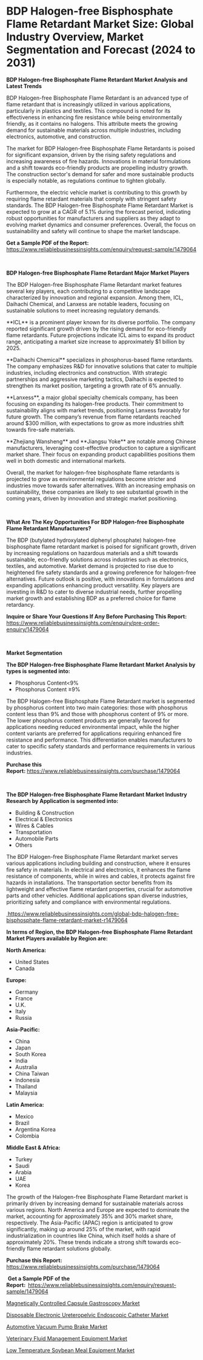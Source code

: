 <p><h1>BDP Halogen-free Bisphosphate Flame Retardant Market Size: Global Industry Overview, Market Segmentation and Forecast (2024 to 2031)</h1></p><p><strong>BDP Halogen-free Bisphosphate Flame Retardant Market Analysis and Latest Trends</strong></p>
<p><p>BDP Halogen-free Bisphosphate Flame Retardant is an advanced type of flame retardant that is increasingly utilized in various applications, particularly in plastics and textiles. This compound is noted for its effectiveness in enhancing fire resistance while being environmentally friendly, as it contains no halogens. This attribute meets the growing demand for sustainable materials across multiple industries, including electronics, automotive, and construction.</p><p>The market for BDP Halogen-free Bisphosphate Flame Retardants is poised for significant expansion, driven by the rising safety regulations and increasing awareness of fire hazards. Innovations in material formulations and a shift towards eco-friendly products are propelling industry growth. The construction sector's demand for safer and more sustainable products is especially notable, as regulations continue to tighten globally. </p><p>Furthermore, the electric vehicle market is contributing to this growth by requiring flame retardant materials that comply with stringent safety standards. The BDP Halogen-free Bisphosphate Flame Retardant Market is expected to grow at a CAGR of 5.1% during the forecast period, indicating robust opportunities for manufacturers and suppliers as they adapt to evolving market dynamics and consumer preferences. Overall, the focus on sustainability and safety will continue to shape the market landscape.</p></p>
<p><strong>Get a Sample PDF of the Report:&nbsp;</strong> <a href="https://www.reliablebusinessinsights.com/enquiry/request-sample/1479064?utm_campaign=62&utm_medium=2&utm_source=Github&utm_content=ia&utm_term=09122024&utm_id=bdp-halogen-free-bisphosphate-flame-retardant">https://www.reliablebusinessinsights.com/enquiry/request-sample/1479064</a></p>
<p>&nbsp;</p>
<p><strong>BDP Halogen-free Bisphosphate Flame Retardant Major Market Players</strong></p>
<p><p>The BDP Halogen-free Bisphosphate Flame Retardant market features several key players, each contributing to a competitive landscape characterized by innovation and regional expansion. Among them, ICL, Daihachi Chemical, and Lanxess are notable leaders, focusing on sustainable solutions to meet increasing regulatory demands.</p><p>**ICL** is a prominent player known for its diverse portfolio. The company reported significant growth driven by the rising demand for eco-friendly flame retardants. Future projections indicate ICL aims to expand its product range, anticipating a market size increase to approximately $1 billion by 2025.</p><p>**Daihachi Chemical** specializes in phosphorus-based flame retardants. The company emphasizes R&D for innovative solutions that cater to multiple industries, including electronics and construction. With strategic partnerships and aggressive marketing tactics, Daihachi is expected to strengthen its market position, targeting a growth rate of 6% annually.</p><p>**Lanxess**, a major global specialty chemicals company, has been focusing on expanding its halogen-free products. Their commitment to sustainability aligns with market trends, positioning Lanxess favorably for future growth. The company’s revenue from flame retardants reached around $300 million, with expectations to grow as more industries shift towards fire-safe materials.</p><p>**Zhejiang Wansheng** and **Jiangsu Yoke** are notable among Chinese manufacturers, leveraging cost-effective production to capture a significant market share. Their focus on expanding product capabilities positions them well in both domestic and international markets.</p><p>Overall, the market for halogen-free bisphosphate flame retardants is projected to grow as environmental regulations become stricter and industries move towards safer alternatives. With an increasing emphasis on sustainability, these companies are likely to see substantial growth in the coming years, driven by innovation and strategic market positioning.</p></p>
<p>&nbsp;</p>
<p><strong>What Are The Key Opportunities For BDP Halogen-free Bisphosphate Flame Retardant Manufacturers?</strong></p>
<p><p>The BDP (butylated hydroxylated diphenyl phosphate) halogen-free bisphosphate flame retardant market is poised for significant growth, driven by increasing regulations on hazardous materials and a shift towards sustainable, eco-friendly solutions across industries such as electronics, textiles, and automotive. Market demand is projected to rise due to heightened fire safety standards and a growing preference for halogen-free alternatives. Future outlook is positive, with innovations in formulations and expanding applications enhancing product versatility. Key players are investing in R&D to cater to diverse industrial needs, further propelling market growth and establishing BDP as a preferred choice for flame retardancy.</p></p>
<p><strong>Inquire or Share Your Questions If Any Before Purchasing This Report:</strong> <a href="https://www.reliablebusinessinsights.com/enquiry/pre-order-enquiry/1479064?utm_campaign=62&utm_medium=2&utm_source=Github&utm_content=ia&utm_term=09122024&utm_id=bdp-halogen-free-bisphosphate-flame-retardant">https://www.reliablebusinessinsights.com/enquiry/pre-order-enquiry/1479064</a></p>
<p>&nbsp;</p>
<p><strong>Market Segmentation</strong></p>
<p><strong>The BDP Halogen-free Bisphosphate Flame Retardant Market Analysis by types is segmented into:</strong></p>
<p><ul><li>Phosphorus Content<9%</li><li>Phosphorus Content ≥9%</li></ul></p>
<p><p>The BDP Halogen-free Bisphosphate Flame Retardant market is segmented by phosphorus content into two main categories: those with phosphorus content less than 9% and those with phosphorus content of 9% or more. The lower phosphorus content products are generally favored for applications needing reduced environmental impact, while the higher content variants are preferred for applications requiring enhanced fire resistance and performance. This differentiation enables manufacturers to cater to specific safety standards and performance requirements in various industries.</p></p>
<p><strong>Purchase this Report:&nbsp;</strong><a href="https://www.reliablebusinessinsights.com/purchase/1479064?utm_campaign=62&utm_medium=2&utm_source=Github&utm_content=ia&utm_term=09122024&utm_id=bdp-halogen-free-bisphosphate-flame-retardant">https://www.reliablebusinessinsights.com/purchase/1479064</a></p>
<p>&nbsp;</p>
<p><strong>The BDP Halogen-free Bisphosphate Flame Retardant Market Industry Research by Application is segmented into:</strong></p>
<p><ul><li>Building & Construction</li><li>Electrical & Electronics</li><li>Wires & Cables</li><li>Transportation</li><li>Automobile Parts</li><li>Others</li></ul></p>
<p><p>The BDP Halogen-free Bisphosphate Flame Retardant market serves various applications including building and construction, where it ensures fire safety in materials. In electrical and electronics, it enhances the flame resistance of components, while in wires and cables, it protects against fire hazards in installations. The transportation sector benefits from its lightweight and effective flame retardant properties, crucial for automotive parts and other vehicles. Additional applications span diverse industries, prioritizing safety and compliance with environmental regulations.</p></p>
<p><a href="https://www.reliablebusinessinsights.com/global-bdp-halogen-free-bisphosphate-flame-retardant-market-r1479064?utm_campaign=62&utm_medium=2&utm_source=Github&utm_content=ia&utm_term=09122024&utm_id=bdp-halogen-free-bisphosphate-flame-retardant">&nbsp;https://www.reliablebusinessinsights.com/global-bdp-halogen-free-bisphosphate-flame-retardant-market-r1479064</a></p>
<p><strong>In terms of Region, the BDP Halogen-free Bisphosphate Flame Retardant Market Players available by Region are:</strong></p>
<p>
    <p> <strong> North America: </strong>
        <ul>
            <li>United States</li>
            <li>Canada</li>
        </ul>
        </p> 
    <p> <strong> Europe: </strong>
        <ul>
            <li>Germany</li>
            <li>France</li>
            <li>U.K.</li>
            <li>Italy</li>
            <li>Russia</li>
        </ul>
        </p> 
    <p> <strong> Asia-Pacific: </strong>
        <ul>
            <li>China</li>
            <li>Japan</li>
            <li>South Korea</li>
            <li>India</li>
            <li>Australia</li>
            <li>China Taiwan</li>
            <li>Indonesia</li>
            <li>Thailand</li>
            <li>Malaysia</li>
        </ul>
        </p> 
    <p> <strong> Latin America: </strong>
        <ul>
            <li>Mexico</li>
            <li>Brazil</li>
            <li>Argentina Korea</li>
            <li>Colombia</li>
        </ul>
        </p> 
    <p> <strong> Middle East & Africa: </strong>
        <ul>
            <li>Turkey</li>
            <li>Saudi</li>
            <li>Arabia</li>
            <li>UAE</li>
            <li>Korea</li>
        </ul>
    </p>
    </p>
<p><p>The growth of the Halogen-free Bisphosphate Flame Retardant market is primarily driven by increasing demand for sustainable materials across various regions. North America and Europe are expected to dominate the market, accounting for approximately 35% and 30% market share, respectively. The Asia-Pacific (APAC) region is anticipated to grow significantly, making up around 25% of the market, with rapid industrialization in countries like China, which itself holds a share of approximately 20%. These trends indicate a strong shift towards eco-friendly flame retardant solutions globally.</p></p>
<p><strong>Purchase this Report: </strong><a href="https://www.reliablebusinessinsights.com/purchase/1479064?utm_campaign=62&utm_medium=2&utm_source=Github&utm_content=ia&utm_term=09122024&utm_id=bdp-halogen-free-bisphosphate-flame-retardant">https://www.reliablebusinessinsights.com/purchase/1479064</a></p>
<p>&nbsp;<strong>Get a Sample PDF of the Report:&nbsp;&nbsp;</strong><a href="https://www.reliablebusinessinsights.com/enquiry/request-sample/1479064?utm_campaign=62&utm_medium=2&utm_source=Github&utm_content=ia&utm_term=09122024&utm_id=bdp-halogen-free-bisphosphate-flame-retardant">https://www.reliablebusinessinsights.com/enquiry/request-sample/1479064</a></p>
<p><strong></strong></p>
<p><p><a href="https://www.linkedin.com/pulse/futur-trend-quest-sl8ue?utm_campaign=62&utm_medium=2&utm_source=Github&utm_content=ia&utm_term=09122024&utm_id=bdp-halogen-free-bisphosphate-flame-retardant">Magnetically Controlled Capsule Gastroscopy Market</a></p><p><a href="https://www.linkedin.com/pulse/the-sympatico-insight-9odme?utm_campaign=62&utm_medium=2&utm_source=Github&utm_content=ia&utm_term=09122024&utm_id=bdp-halogen-free-bisphosphate-flame-retardant">Disposable Electronic Ureteropelvic Endoscopic Catheter Market</a></p><p><a href="https://github.com/mcfred89/Market-Research-Report-List-1/blob/main/automotive-vacuum-pump-brake-market.md?utm_campaign=62&utm_medium=2&utm_source=Github&utm_content=ia&utm_term=09122024&utm_id=bdp-halogen-free-bisphosphate-flame-retardant">Automotive Vacuum Pump Brake Market</a></p><p><a href="https://www.linkedin.com/pulse/the-sympatico-insight-9odme?utm_campaign=62&utm_medium=2&utm_source=Github&utm_content=ia&utm_term=09122024&utm_id=bdp-halogen-free-bisphosphate-flame-retardant">Veterinary Fluid Management Equipment Market</a></p><p><a href="https://www.linkedin.com/pulse/compreh-proposis-fbaif?utm_campaign=62&utm_medium=2&utm_source=Github&utm_content=ia&utm_term=09122024&utm_id=bdp-halogen-free-bisphosphate-flame-retardant">Low Temperature Soybean Meal Equipment Market</a></p></p>
